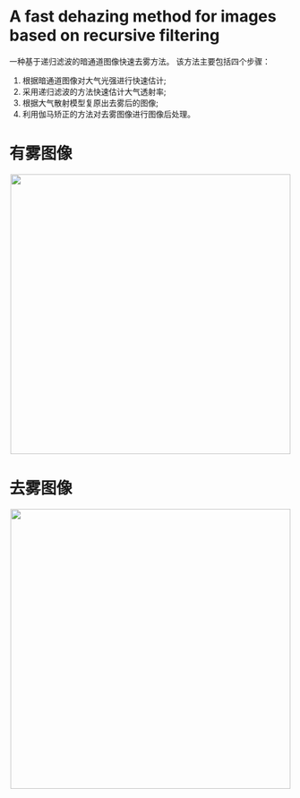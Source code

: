 # A fast dehazing method for images based on recursive filtering
一种基于递归滤波的暗通道图像快速去雾方法。
该方法主要包括四个步骤：
1. 根据暗通道图像对大气光强进行快速估计;
2. 采用递归滤波的方法快速估计大气透射率;
3. 根据大气散射模型复原出去雾后的图像;
4. 利用伽马矫正的方法对去雾图像进行图像后处理。
# 有雾图像
<div align=center>
  <img src=https://user-images.githubusercontent.com/80933553/178752729-8282378f-ae8e-4d5d-9492-e16e757cce92.jpg width = 500 />
</div>

# 去雾图像
<div align=center>
  <img src=https://user-images.githubusercontent.com/80933553/178752737-f9791afc-095b-4e43-8ad5-84363e86688d.jpg width = 500 />
</div>
